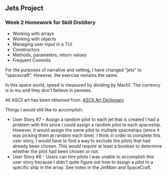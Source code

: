 ## Jets Project

### Week 2 Homework for Skill Distillery

* Working with arrays
* Working with objects
* Managing user input in a TUI
* Constructors
* Methods, parameters, return values
* Frequent Commits


For the purposes of narrative and setting, I have changed "jets" to "spacecraft". However, the exercise remains the same. 

In this space world, speed is measured by dividing by Mach1. The currency is in mu and they don't believe in pennies. 

All ASCII art has been obtained from: <a href = "http://www.ascii-art.de/">ASCII Art Dictionary</a>

Things I would still like to accomplish:
* User Story #7 - Assign a random pilot to each jet that is created
	I had a problem with this since I could assign a random pilot to each spaceship. However, it would assign the same pilot to multiple spaceships (since it was picking them at random each time). I think in order to complete this user story, I would have to find a way to exclude the pilots that had already been chosen. This would require at least a boolean to determine whether the pilot had been chosen or not. 
* User Story #8 - Users can hire pilots
	I was unable to accomplish this user story because I didn't quite figure out how to assign a pilot to a specific ship in the array. See notes in the JetMain and SpaceCraft.